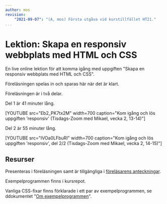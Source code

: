 ```yaml
---
author: mos
revision:
    "2021-09-07": "(A, mos) Första utgåva vid kurstillfället HT21."
...
```

Lektion: Skapa en responsiv webbplats med HTML och CSS
====================

En live online lektion för att komma igång med uppgiften "Skapa en responsiv webbplats med HTML och CSS".

Föreläsningen spelas in och sparas här när det är klart.

Föreläsningen är i två delar.

Del 1 är 41 minuter lång.

[YOUTUBE src="Eb2_PK7tx2M" width=700 caption="Kom igång och lös uppgiften 'responsiv' (Tisdags-Zoom med Mikael, vecka 2, 13-14)"]

Del 2 är 55 minuter lång.

[YOUTUBE src="IVOa0LFbuRI" width=700 caption="Kom igång och lös uppgiften 'responsiv', del 2/2 (Tisdags-Zoom med Mikael, vecka 2, 14-15)"]



Resurser
------------------------

Presenteras i föreläsningen samt är tillgängliga i [föreläsarens anteckningar](https://github.com/dbwebb-se/webtec/tree/main/docs/session/S02-report-website).

Exempelprogrammen finns i kursrepot.

Vanliga CSS-fixar finns förklarade i ett par av exempelprogrammen, se ddokumentet "[Om exempelprogrammen](https://github.com/dbwebb-se/webtec/blob/main/example/css/README.md)".

